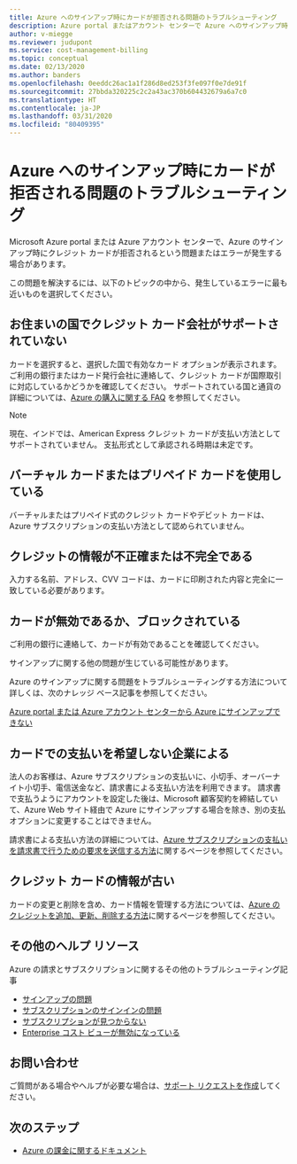 ```yaml
---
title: Azure へのサインアップ時にカードが拒否される問題のトラブルシューティング
description: Azure portal またはアカウント センターで Azure へのサインアップ時にクレジット カードが拒否される問題を解決します。
author: v-miegge
ms.reviewer: judupont
ms.service: cost-management-billing
ms.topic: conceptual
ms.date: 02/13/2020
ms.author: banders
ms.openlocfilehash: 0eeddc26ac1a1f286d8ed253f3fe097f0e7de91f
ms.sourcegitcommit: 27bbda320225c2c2a43ac370b604432679a6a7c0
ms.translationtype: HT
ms.contentlocale: ja-JP
ms.lasthandoff: 03/31/2020
ms.locfileid: "80409395"
---
```

# <a name="troubleshoot-a-declined-card-at-azure-sign-up"></a>Azure へのサインアップ時にカードが拒否される問題のトラブルシューティング

Microsoft Azure portal または Azure アカウント センターで、Azure のサインアップ時にクレジット カードが拒否されるという問題またはエラーが発生する場合があります。

この問題を解決するには、以下のトピックの中から、発生しているエラーに最も近いものを選択してください。

## <a name="the-credit-card-provider-is-not-accepted-for-your-country"></a>お住まいの国でクレジット カード会社がサポートされていない

カードを選択すると、選択した国で有効なカード オプションが表示されます。 ご利用の銀行またはカード発行会社に連絡して、クレジット カードが国際取引に対応しているかどうかを確認してください。 サポートされている国と通貨の詳細については、[Azure の購入に関する FAQ](https://azure.microsoft.com/pricing/faq/) を参照してください。

>[!Note]
>現在、インドでは、American Express クレジット カードが支払い方法としてサポートされていません。 支払形式として承認される時期は未定です。

## <a name="youre-using-a-virtual-or-prepaid-card"></a>バーチャル カードまたはプリペイド カードを使用している

バーチャルまたはプリペイド式のクレジット カードやデビット カードは、Azure サブスクリプションの支払い方法として認められていません。

## <a name="your-credit-information-is-inaccurate-or-incomplete"></a>クレジットの情報が不正確または不完全である

入力する名前、アドレス、CVV コードは、カードに印刷された内容と完全に一致している必要があります。

## <a name="the-card-is-inactive-or-blocked"></a>カードが無効であるか、ブロックされている

ご利用の銀行に連絡して、カードが有効であることを確認してください。

サインアップに関する他の問題が生じている可能性があります。

Azure のサインアップに関する問題をトラブルシューティングする方法について詳しくは、次のナレッジ ベース記事を参照してください。

[Azure portal または Azure アカウント センターから Azure にサインアップできない](troubleshoot-azure-sign-up.md)

## <a name="you-represent-a-business-that-doesnt-want-to-pay-by-card"></a>カードでの支払いを希望しない企業による

法人のお客様は、Azure サブスクリプションの支払いに、小切手、オーバーナイト小切手、電信送金など、請求書による支払い方法を利用できます。 請求書で支払うようにアカウントを設定した後は、Microsoft 顧客契約を締結していて、Azure Web サイト経由で Azure にサインアップする場合を除き、別の支払オプションに変更することはできません。

請求書による支払い方法の詳細については、[Azure サブスクリプションの支払いを請求書で行うための要求を送信する方法](pay-by-invoice.md)に関するページを参照してください。

## <a name="your-credit-card-information-is-outdated"></a>クレジット カードの情報が古い

カードの変更と削除を含め、カード情報を管理する方法については、[Azure のクレジットを追加、更新、削除する方法](change-credit-card.md)に関するページを参照してください。

## <a name="additional-help-resources"></a>その他のヘルプ リソース

Azure の請求とサブスクリプションに関するその他のトラブルシューティング記事

- [サインアップの問題](troubleshoot-azure-sign-up.md)
- [サブスクリプションのサインインの問題](troubleshoot-sign-in-issue.md)
- [サブスクリプションが見つからない](no-subscriptions-found.md)
- [Enterprise コスト ビューが無効になっている](enterprise-mgmt-grp-troubleshoot-cost-view.md)

## <a name="contact-us-for-help"></a>お問い合わせ

ご質問がある場合やヘルプが必要な場合は、[サポート リクエストを作成](https://ms.portal.azure.com/#blade/Microsoft_Azure_Support/HelpAndSupportBlade/newsupportrequest)してください。

## <a name="next-steps"></a>次のステップ

- [Azure の課金に関するドキュメント](../../billing/index.md)

